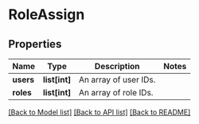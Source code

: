 # RoleAssign

## Properties
Name | Type | Description | Notes
------------ | ------------- | ------------- | -------------
**users** | **list[int]** | An array of user IDs. | 
**roles** | **list[int]** | An array of role IDs. | 

[[Back to Model list]](../README.md#documentation-for-models) [[Back to API list]](../README.md#documentation-for-api-endpoints) [[Back to README]](../README.md)


